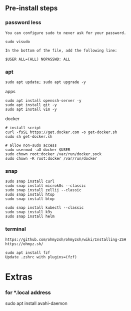 ## Pre-install steps

### password less
```
You can configure sudo to never ask for your password.

sudo visudo

In the bottom of the file, add the following line:

$USER ALL=(ALL) NOPASSWD: ALL
```

### apt
```
sudo apt update; sudo apt upgrade -y
```

apps
```
sudo apt install openssh-server -y
sudo apt install git -y
sudo apt install vim -y
```

docker
```
# install script
curl -fsSL https://get.docker.com -o get-docker.sh
sudo sh get-docker.sh

# allow non-sudo access
sudo usermod -aG docker $USER
sudo chown root:docker /var/run/docker.sock
sudo chown -R root:docker /var/run/docker
```

### snap
```
sudo snap install curl
sudo snap install microk8s --classic
sudo snap install zellij --classic
sudo snap install htop
sudo snap install btop

sudo snap install kubectl --classic
sudo snap install k9s
sudo snap install helm
```

### terminal
```
https://github.com/ohmyzsh/ohmyzsh/wiki/Installing-ZSH
https://ohmyz.sh/

sudo apt install fzf
Update .zshrc with plugins=(fzf)
```

# Extras
### for *.local address
sudo apt install avahi-daemon
